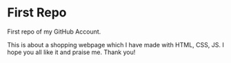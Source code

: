 # First Repo
First repo of my GitHub Account.

This is about a shopping webpage which I have made with HTML, CSS, JS. I hope you all like it and praise me.
Thank you!

